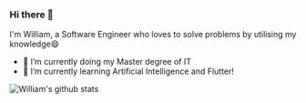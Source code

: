 ### Hi there 👋

I'm William, a Software Engineer who loves to solve problems by utilising my knowledge😄 

- 🔭 I’m currently doing my Master degree of IT
- 🌱 I’m currently learning Artificial Intelligence and Flutter!

![William's github stats](https://github-readme-stats.vercel.app/api?username=WilliamYuTW&hide=contribs,prs&show_icons=true&count_private=true&theme=dracula)


<!--
**WilliamYu-TW/WilliamYu-TW** is a ✨ _special_ ✨ repository because its `README.md` (this file) appears on your GitHub profile.

Here are some ideas to get you started:

- 🔭 I’m currently working on ...
- 🌱 I’m currently learning ...
- 👯 I’m looking to collaborate on ...
- 🤔 I’m looking for help with ...
- 💬 Ask me about ...
- 📫 How to reach me: ...
- 😄 Pronouns: ...
- ⚡ Fun fact: ...
-->
